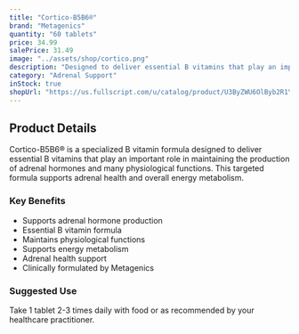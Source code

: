 ```yaml
---
title: "Cortico-B5B6®"
brand: "Metagenics"
quantity: "60 tablets"
price: 34.99
salePrice: 31.49
image: "../assets/shop/cortico.png"
description: "Designed to deliver essential B vitamins that play an important role in maintaining the production of adrenal hormones and many physiological functions."
category: "Adrenal Support"
inStock: true
shopUrl: "https://us.fullscript.com/u/catalog/product/U3ByZWU6OlByb2R1Y3QtNjI5MTk=?query=%22Cortico-B5B6+%C2%AE+by+Metagenics%22&variant=U3ByZWU6OlZhcmlhbnQtNjMwMzM%3D"
---
```


## Product Details

Cortico-B5B6® is a specialized B vitamin formula designed to deliver essential B vitamins that play an important role in maintaining the production of adrenal hormones and many physiological functions. This targeted formula supports adrenal health and overall energy metabolism.

### Key Benefits

- Supports adrenal hormone production
- Essential B vitamin formula
- Maintains physiological functions
- Supports energy metabolism
- Adrenal health support
- Clinically formulated by Metagenics

### Suggested Use

Take 1 tablet 2-3 times daily with food or as recommended by your healthcare practitioner.

